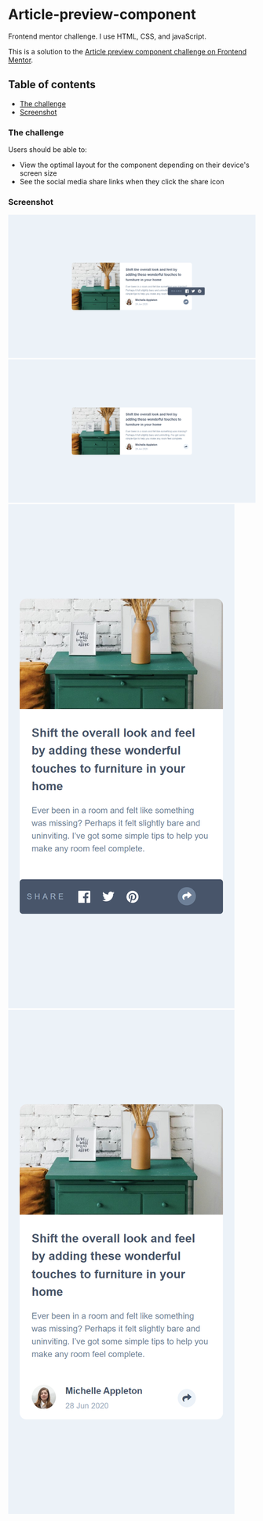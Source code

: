 # Article-preview-component

Frontend mentor challenge. I use HTML, CSS, and javaScript.

This is a solution to the [Article preview component challenge on Frontend Mentor](https://www.frontendmentor.io/challenges/article-preview-component-dYBN_pYFT).

## Table of contents

-   [The challenge](#the-challenge)
-   [Screenshot](#screenshot)

### The challenge

Users should be able to:

-   View the optimal layout for the component depending on their device's screen size
-   See the social media share links when they click the share icon

### Screenshot

![screenshot](./design/desktop-active-state.png)
![screenshot](./design/desktop-design.png)
![screenshot](./design/mobile-active-state.png)
![screenshot](./design/mobile-design.png)
